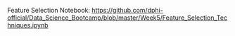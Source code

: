 <p>Feature Selection Notebook:&nbsp;<a href="https://github.com/dphi-official/Data_Science_Bootcamp/blob/master/Week5/Feature_Selection_Techniques.ipynb" target="_blank">https://github.com/dphi-official/Data_Science_Bootcamp/blob/master/Week5/Feature_Selection_Techniques.ipynb</a></p>